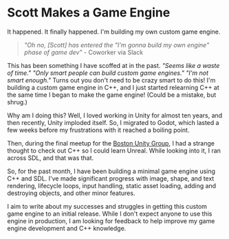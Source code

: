 # Scott Makes a Game Engine

It happened. It finally happened. I'm building my own custom game engine.

> _"Oh no, [Scott] has entered the "I'm gonna build my own engine" phase of game dev"_ - Coworker via Slack

This has been something I have scoffed at in the past. _"Seems like a waste of time."_ _"Only smart people can build custom game engines."_ _"I'm not smart enough."_ Turns out you don't need to be crazy smart to do this! I'm building a custom game engine in C++, and I just started relearning C++ at the same time I began to make the game engine! (Could be a mistake, but shrug.)

Why am I doing this? Well, I loved working in Unity for almost ten years, and then recently, Unity imploded itself. So, I migrated to Godot, which lasted a few weeks before my frustrations with it reached a boiling point.

Then, during the final meetup for the [Boston Unity Group](https://bostonunitygroup.s3.us-east-1.amazonaws.com/index.html), I had a strange thought to check out C++ so I could learn Unreal. While looking into it, I ran across SDL, and that was that.

So, for the past month, I have been building a minimal game engine using C++ and SDL. I've made significant progress with image, shape, and text rendering, lifecycle loops, input handling, static asset loading, adding and destroying objects, and other minor features.

I aim to write about my successes and struggles in getting this custom game engine to an initial release. While I don't expect anyone to use this engine in production, I am looking for feedback to help improve my game engine development and C++ knowledge.
